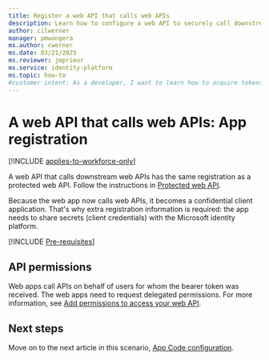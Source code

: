 ```yaml
---
title: Register a web API that calls web APIs
description: Learn how to configure a web API to securely call downstream APIs by registering it as a confidential client application.
author: cilwerner
manager: pmwongera
ms.author: cwerner
ms.date: 03/21/2025
ms.reviewer: jmprieur
ms.service: identity-platform
ms.topic: how-to
#customer intent: As a developer, I want to learn how to acquire tokens for web APIs so that I can enable secure API calls in my application.  
---
```


# A web API that calls web APIs: App registration

[!INCLUDE [applies-to-workforce-only](../external-id/includes/applies-to-workforce-only.md)]

A web API that calls downstream web APIs has the same registration as a protected web API. Follow the instructions in [Protected web API](scenario-protected-web-api-expose-scopes.md).

Because the web app now calls web APIs, it becomes a confidential client application. That's why extra registration information is required: the app needs to share secrets (client credentials) with the Microsoft identity platform.

[!INCLUDE [Pre-requisites](./includes/scenarios/scenarios-registration-client-secrets.md)]

## API permissions

Web apps call APIs on behalf of users for whom the bearer token was received. The web apps need to request delegated permissions. For more information, see [Add permissions to access your web API](quickstart-configure-app-access-web-apis.md#add-permissions-to-access-your-web-api).

## Next steps

Move on to the next article in this scenario,
[App Code configuration](scenario-web-api-call-api-app-configuration.md).
